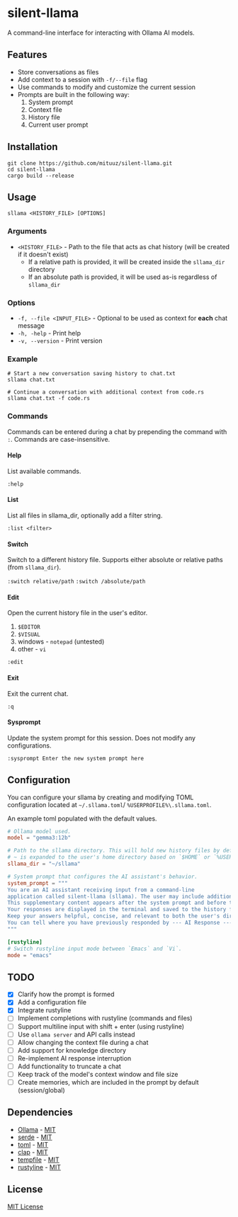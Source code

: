 # silent-llama

A command-line interface for interacting with Ollama AI models.

## Features

- Store conversations as files
- Add context to a session with `-f/--file` flag
- Use commands to modify and customize the current session
- Prompts are built in the following way:
    1. System prompt
    2. Context file
    3. History file
    4. Current user prompt

## Installation

```shell
git clone https://github.com/mituuz/silent-llama.git
cd silent-llama
cargo build --release
```

## Usage

```shell
sllama <HISTORY_FILE> [OPTIONS]
```

### Arguments

- `<HISTORY_FILE>` - Path to the file that acts as chat history (will be created if it doesn't exist)
    - If a relative path is provided, it will be created inside the `sllama_dir` directory
    - If an absolute path is provided, it will be used as-is regardless of `sllama_dir`

### Options

- `-f, --file <INPUT_FILE>` - Optional to be used as context for **each** chat message
- `-h, -help` - Print help
- `-v, --version` - Print version

### Example

```shell
# Start a new conversation saving history to chat.txt
sllama chat.txt

# Continue a conversation with additional context from code.rs
sllama chat.txt -f code.rs
```

### Commands

Commands can be entered during a chat by prepending the command with `:`. Commands are case-insensitive.

#### Help

List available commands.

`:help`

#### List

List all files in sllama_dir, optionally add a filter string.

`:list <filter>`

#### Switch

Switch to a different history file. Supports either absolute or relative paths (from `sllama_dir`).

`:switch relative/path`
`:switch /absolute/path`

#### Edit

Open the current history file in the user's editor.

1. `$EDITOR`
2. `$VISUAL`
3. windows - `notepad` (untested)
4. other - `vi`

`:edit`

#### Exit

Exit the current chat.

`:q`

#### Sysprompt

Update the system prompt for this session. Does not modify any configurations.

`:sysprompt Enter the new system prompt here`

## Configuration

You can configure your sllama by creating and modifying TOML configuration located at `~/.sllama.toml`/
`%USERPROFILE%\.sllama.toml`.

An example toml populated with the default values.

```toml
# Ollama model used.
model = "gemma3:12b"

# Path to the sllama directory. This will hold new history files by default.
# ~ is expanded to the user's home directory based on `$HOME` or `%USERPROFILE%`. (not verified on windows)
sllama_dir = "~/sllama"

# System prompt that configures the AI assistant's behavior.
system_prompt = """
You are an AI assistant receiving input from a command-line
application called silent-llama (sllama). The user may include additional context from another file. 
This supplementary content appears after the system prompt and before the history file content.
Your responses are displayed in the terminal and saved to the history file.
Keep your answers helpful, concise, and relevant to both the user's direct query and any file context provided.
You can tell where you have previously responded by --- AI Response --- (added automatically).
"""

[rustyline]
# Switch rustyline input mode between `Emacs` and `Vi`.
mode = "emacs"
```

## TODO

- [x] Clarify how the prompt is formed
- [x] Add a configuration file
- [x] Integrate rustyline
- [ ] Implement completions with rustyline (commands and files)
- [ ] Support multiline input with shift + enter (using rustyline)
- [ ] Use `ollama server` and API calls instead
- [ ] Allow changing the context file during a chat
- [ ] Add support for knowledge directory
- [ ] Re-implement AI response interruption
- [ ] Add functionality to truncate a chat
- [ ] Keep track of the model's context window and file size
- [ ] Create memories, which are included in the prompt by default (session/global)

## Dependencies

- [Ollama](https://github.com/ollama/ollama) - [MIT](LICENSES/ollama-MIT)
- [serde](https://github.com/serde-rs/serde) - [MIT](LICENSES/serde-MIT)
- [toml](https://github.com/toml-rs/toml) - [MIT](LICENSES/toml-MIT)
- [clap](https://github.com/clap-rs/clap) - [MIT](LICENSES/clap-MIT)
- [tempfile](https://github.com/Stebalien/tempfile) - [MIT](LICENSES/tempfile-MIT)
- [rustyline](https://github.com/kkawakam/rustyline) - [MIT](LICENSES/rustyline-MIT)

## License

[MIT License](LICENSE)
